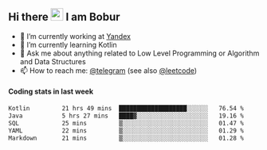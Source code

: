 ## Hi there <img src="https://media.giphy.com/media/hvRJCLFzcasrR4ia7z/giphy.gif" width="25px" height="25px"> I am Bobur

- 💼 I’m currently working at [Yandex](https://yandex.ru/)
- 🌱 I’m currently learning Kotlin
- 💬 Ask me about anything related to Low Level Programming or Algorithm and Data Structures
- 📫 How to reach me: [@telegram](https://t.me/octoant) (see also [@leetcode](https://leetcode.com/octoant/))    

#### Coding stats in last week

<!--START_SECTION:waka-->

```txt
Kotlin         21 hrs 49 mins  ███████████████████░░░░░░   76.54 %
Java           5 hrs 27 mins   ████▓░░░░░░░░░░░░░░░░░░░░   19.16 %
SQL            25 mins         ▒░░░░░░░░░░░░░░░░░░░░░░░░   01.47 %
YAML           22 mins         ▒░░░░░░░░░░░░░░░░░░░░░░░░   01.29 %
Markdown       21 mins         ▒░░░░░░░░░░░░░░░░░░░░░░░░   01.28 %
```

<!--END_SECTION:waka-->
